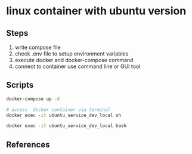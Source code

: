 # linux container with ubuntu version

## Steps
1. write compose file
2. check .env file to setup environment variables
3. execute docker and docker-compose command
4. connect to container use command line or GUI tool

## Scripts

``` bash
docker-compose up -d  

# access  docker container via terminal
docker exec -it ubuntu_service_dev_local sh

docker exec -it ubuntu_service_dev_local bash

```

## References

